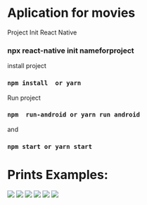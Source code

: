 # Aplication for movies
 
 Project Init React Native
 
 ### npx react-native init nameforproject
 
 install project
 
 
### `npm install  or yarn`

Run project 

### `npm  run-android or yarn run android`

and

###  `npm start or yarn start`



# Prints Examples:

![](images/listandofilmes.jpeg)
![](images/detalhesfilmes.jpeg)
![](images/detalhesfilmes2.jpeg)
![](images/favoritoinicio.jpeg)
![](images/favorito.jpeg)
![](images/atores.jpeg)

 
